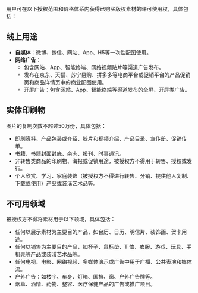 用户可在以下授权范围和价格体系内获得已购买版权素材的许可使用权，具体包括：
## 线上用途
- **自媒体**：微博、微信、网站、App、H5等一次性配图使用。
- **网络广告**：
	- 包含网站、App、智能终端、网络视频贴片等渠道广告发布。
	- 发布在京东、天猫、苏宁易购、拼多多等电商平台或促销平台的产品促销页和商品详情页中的商业配图使用。
	- 开屏广告：包含网站、App、智能终端等渠道发布的全屏、开屏类广告。

## 实体印刷物
图片的复制次数不超过50万份，具体包括：
- 即刷资料、产品包装或介绍、胶片和视频介绍、产品目录、宣传册、促销传单。
- 书籍、书籍封面封底、杂志、报刊、时事通讯。
- 非转售类商品的印刷物、海报或促销用途，被授权方不得用于转售、授权或发行。
- 个人欣赏、学习、家庭装饰（被授权方不得进行转售、分销、提供他人复制、下载或使用）产品或装潢艺术品等。

## 不可用领域
被授权方不得将素材用于以下领域，具体包括：
- 任何以展示素材为主要目的产品，如台历、日历、明信片、装饰画、贺卡用途。 
- 任何以销售为主要目的产品，如杯子、鼠标垫、T 恤、衣服、游戏、玩具、手机壳等产品或装潢艺术品等。
- 任何电视、电影、网络视频、多媒体演示或广告中用于广播、公共表演和媒体流。
- 户外广告：如楼宇、车身、灯箱、国挡、窗、户外广告牌等。
- 烟草、酒精、药物、整容、医疗保健产品的广告或推广项目。
